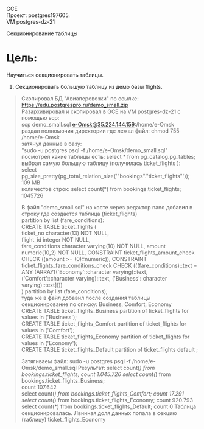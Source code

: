 GCE   
Проект: postgres197605.  
VM postgres-dz-21

Секционирование таблицы

# Цель:
Научиться секционировать таблицы.

1. Секционировать большую таблицу из демо базы flights.    
> Скопировал БД "Авиаперевозки" по ссылке:     
> https://edu.postgrespro.ru/demo_small.zip     
> Разархивировал и скопировал в GCE на VM postgres-dz-21 с помощью scp:       
> scp demo_small.sql e-Omsk@35.224.144.159:/home/e-Omsk       
> раздал полномочия директории где лежал файл: chmod 755 /home/e-Omsk      
> затянул данные в базу:       
> "sudo -u postgres psql -f /home/e-Omsk/demo_small.sql"          
> посмотрел какие таблицы есть: select * from pg_catalog.pg_tables;        
> выбрал самую большую таблицу (получилась ticket_flights ):      
> select pg_size_pretty(pg_total_relation_size('"bookings"."ticket_flights"'));               
> 109 MB            
> количестов строк: select count(*) from bookings.ticket_flights;       
> 1045726    
> 
> В файл "demo_small.sql" на хосте через редактор nano добавил в строку где создается таблица (ticket_flights)                      
> partition by list (fare_conditions):              
> CREATE TABLE ticket_flights (       
    ticket_no character(13) NOT NULL,       
    flight_id integer NOT NULL,      
    fare_conditions character varying(10) NOT NULL,
    amount numeric(10,2) NOT NULL,
    CONSTRAINT ticket_flights_amount_check CHECK ((amount >= (0)::numeric)),
    CONSTRAINT ticket_flights_fare_conditions_check CHECK (((fare_conditions)::text = ANY (ARRAY[('Economy'::character varying)::text, ('Comfort'::character varying)::text, ('Business'::character varying)::text])))            
) partition by list (fare_conditions);    
> туда же в файл добавил после создания таблицы  секционирование по списку: Business, Comfort, Economy     
> CREATE TABLE ticket_flights_Business partition of ticket_flights for values in ('Business');    
> CREATE TABLE ticket_flights_Comfort partition of ticket_flights for values in ('Comfort');        
> CREATE TABLE ticket_flights_Economy partition of ticket_flights for values in ('Economy');        
> CREATE TABLE ticket_flights_Default partition of ticket_flights default ;        
>
> Затягиваем файл: sudo -u postgres psql -f /home/e-Omsk/demo_small.sql
> Результат:
> select count(*) from bookings.ticket_flights;
> count  1.045.726
> select count(*) from bookings.ticket_flights_Business;     
> count 107.642     
> select count(*) from bookings.ticket_flights_Comfort;
> count 17.291
> select count(*) from bookings.ticket_flights_Economy;
> count 920.793
> select count(*) from bookings.ticket_flights_Default;
> count 0
> Таблица секционировалась. Лвинная доля данных попала в секцию (таблицу) ticket_flights_Economy   
 
